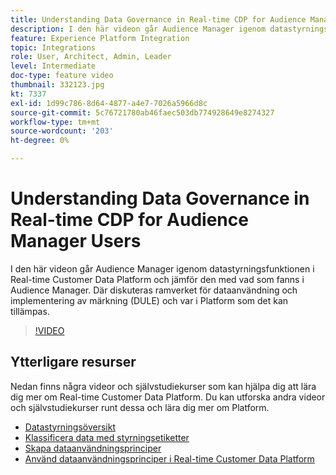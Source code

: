 ```yaml
---
title: Understanding Data Governance in Real-time CDP for Audience Manager Users
description: I den här videon går Audience Manager igenom datastyrningsfunktionen i Real-time Customer Data Platform och jämför den med vad som fanns i Audience Manager. Där diskuteras ramverket för dataanvändning och implementering av märkning (DULE) och var i Platform som det kan tillämpas.
feature: Experience Platform Integration
topic: Integrations
role: User, Architect, Admin, Leader
level: Intermediate
doc-type: feature video
thumbnail: 332123.jpg
kt: 7337
exl-id: 1d99c786-8d64-4877-a4e7-7026a5966d8c
source-git-commit: 5c76721780ab46faec503db774928649e8274327
workflow-type: tm+mt
source-wordcount: '203'
ht-degree: 0%

---
```


# Understanding Data Governance in Real-time CDP for Audience Manager Users

I den här videon går Audience Manager igenom datastyrningsfunktionen i Real-time Customer Data Platform och jämför den med vad som fanns i Audience Manager. Där diskuteras ramverket för dataanvändning och implementering av märkning (DULE) och var i Platform som det kan tillämpas.

>[!VIDEO](https://video.tv.adobe.com/v/332123/?quality=12&learn=on)

## Ytterligare resurser

Nedan finns några videor och självstudiekurser som kan hjälpa dig att lära dig mer om Real-time Customer Data Platform. Du kan utforska andra videor och självstudiekurser runt dessa och lära dig mer om Platform.

* [Datastyrningsöversikt](https://experienceleague.adobe.com/docs/platform-learn/tutorials/data-governance/understanding-data-governance.html?lang=en#data-governance)
* [Klassificera data med styrningsetiketter](https://experienceleague.adobe.com/docs/platform-learn/tutorials/data-governance/classify-data-using-governance-labels.html?lang=en#data-governance)
* [Skapa dataanvändningsprinciper](https://experienceleague.adobe.com/docs/platform-learn/tutorials/data-governance/create-data-usage-policies.html?lang=en#data-governance)
* [Använd dataanvändningsprinciper i Real-time Customer Data Platform](https://experienceleague.adobe.com/docs/platform-learn/tutorials/data-governance/enforce-data-usage-policies-in-real-time-cdp.html?lang=en#data-governance)
